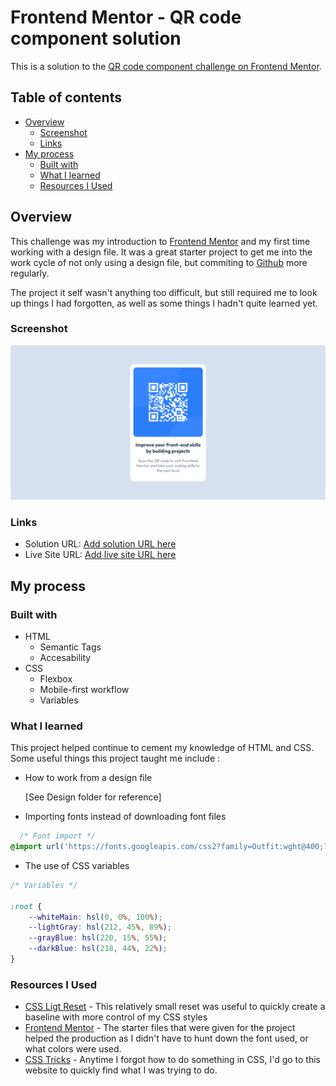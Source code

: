 # Frontend Mentor - QR code component solution

This is a solution to the [QR code component challenge on Frontend Mentor](https://www.frontendmentor.io/challenges/qr-code-component-iux_sIO_H). 

## Table of contents

- [Overview](#overview)
  - [Screenshot](#screenshot)
  - [Links](#links)
- [My process](#my-process)
  - [Built with](#built-with)
  - [What I learned](#what-i-learned)
  - [Resources I Used](#resources-i-used)


## Overview
This challenge was my introduction to [Frontend Mentor](https://www.frontendmentor.io) and my first time working with a design file. It was a great starter project to get me into the work cycle of not only using a design file, but commiting to [Github](www.github.com) more regularly.

The project it self wasn't anything too difficult, but still required me to look up things I had forgotten, as well as some things I hadn't quite learned yet. 

### Screenshot

![](images/qr_code_tab_screenshot.png) 

### Links

- Solution URL: [Add solution URL here](https://your-solution-url.com)
- Live Site URL: [Add live site URL here](https://your-live-site-url.com)

## My process

### Built with

- HTML
  - Semantic Tags
  - Accesability
- CSS
  - Flexbox
  - Mobile-first workflow
  - Variables

### What I learned
This project helped continue to cement my knowledge of HTML and CSS. Some useful things this project taught me include :
- How to work from a design file

    [See Design folder for reference]
- Importing fonts instead of downloading font files
```css
  /* Font import */
@import url('https://fonts.googleapis.com/css2?family=Outfit:wght@400;700&display=swap');

```
- The use of CSS variables
```css
/* Variables */

:root {
    --whiteMain: hsl(0, 0%, 100%);
    --lightGray: hsl(212, 45%, 89%);
    --grayBlue: hsl(220, 15%, 55%);
    --darkBlue: hsl(218, 44%, 22%);
}
```



### Resources I Used

- [CSS Ligt Reset](https://www.digitalocean.com/community/tutorials/css-minimal-css-reset) - This relatively small reset was useful to quickly create a baseline with more control of my CSS styles
- [Frontend Mentor](https://www.frontendmentor.io/) - The starter files that were given for the project helped the production as I didn't have to hunt down the font used, or what colors were used.
- [CSS Tricks](https://css-tricks.com/) - Anytime I forgot how to do something in CSS, I'd go to this website to quickly find what I was trying to do.

